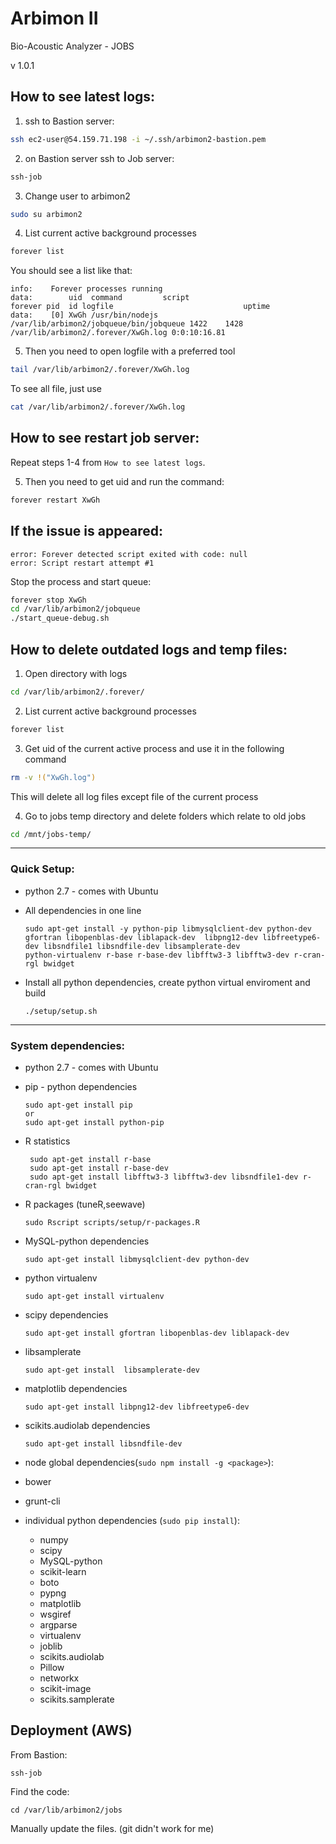 # Arbimon II
Bio-Acoustic Analyzer - JOBS

v 1.0.1


## How to see latest logs:

1) ssh to Bastion server:
```sh
ssh ec2-user@54.159.71.198 -i ~/.ssh/arbimon2-bastion.pem
```

2) on Bastion server ssh to Job server:
```sh
ssh-job
```

3) Change user to arbimon2
```sh
sudo su arbimon2
```

4) List current active background processes
```sh
forever list
```

You should see a list like that:
```
info:    Forever processes running
data:        uid  command         script                                  forever pid  id logfile                             uptime
data:    [0] XwGh /usr/bin/nodejs /var/lib/arbimon2/jobqueue/bin/jobqueue 1422    1428    /var/lib/arbimon2/.forever/XwGh.log 0:0:10:16.81
```

5) Then you need to open logfile with a preferred tool
```sh
tail /var/lib/arbimon2/.forever/XwGh.log
```
To see all file, just use

```sh
cat /var/lib/arbimon2/.forever/XwGh.log
```


## How to see restart job server:

Repeat steps 1-4 from `How to see latest logs`.

5) Then you need to get uid and run the command:
```sh
forever restart XwGh
```

## If the issue is appeared:

```
error: Forever detected script exited with code: null
error: Script restart attempt #1
```

Stop the process and start queue:

```sh
forever stop XwGh
cd /var/lib/arbimon2/jobqueue
./start_queue-debug.sh
```

## How to delete outdated logs and temp files:

1) Open directory with logs
```sh
cd /var/lib/arbimon2/.forever/
```

2) List current active background processes
```sh
forever list
```

3) Get uid of the current active process and use it in the following command
```sh
rm -v !("XwGh.log")
```
This will delete all log files except file of the current process

4) Go to jobs temp directory and delete folders which relate to old jobs
```sh
cd /mnt/jobs-temp/
```

---
### Quick Setup:
 - python 2.7 - comes with Ubuntu

 - All dependencies  in one line
   ```
   sudo apt-get install -y python-pip libmysqlclient-dev python-dev gfortran libopenblas-dev liblapack-dev  libpng12-dev libfreetype6-dev libsndfile1 libsndfile-dev libsamplerate-dev
   python-virtualenv r-base r-base-dev libfftw3-3 libfftw3-dev r-cran-rgl bwidget
   ```


 - Install all python dependencies, create python virtual enviroment and build
    ```
    ./setup/setup.sh
    ```

---


### System dependencies:


 - python 2.7 - comes with Ubuntu


 - pip - python dependencies
   ```
   sudo apt-get install pip
   or
   sudo apt-get install python-pip
   ```

 - R statistics
   ```
    sudo apt-get install r-base
    sudo apt-get install r-base-dev
    sudo apt-get install libfftw3-3 libfftw3-dev libsndfile1-dev r-cran-rgl bwidget
   ```


 - R packages (tuneR,seewave)
   ```
   sudo Rscript scripts/setup/r-packages.R
   ```


 - MySQL-python dependencies
   ```
   sudo apt-get install libmysqlclient-dev python-dev
   ```


 - python virtualenv
   ```
   sudo apt-get install virtualenv
   ```


 - scipy dependencies
   ```
   sudo apt-get install gfortran libopenblas-dev liblapack-dev
   ```

 - libsamplerate
   ```
   sudo apt-get install  libsamplerate-dev
   ```

 - matplotlib dependencies
   ```
   sudo apt-get install libpng12-dev libfreetype6-dev
   ```


 - scikits.audiolab dependencies
   ```
   sudo apt-get install libsndfile-dev
   ```


 - node global dependencies(`sudo npm install -g <package>`):
  - bower
  - grunt-cli


 - individual python dependencies (`sudo pip install`):
    - numpy
    - scipy
    - MySQL-python
    - scikit-learn
    - boto
    - pypng
    - matplotlib
    - wsgiref
    - argparse
    - virtualenv
    - joblib
    - scikits.audiolab
    - Pillow
    - networkx
    - scikit-image
    - scikits.samplerate

## Deployment (AWS)

From Bastion:
```
ssh-job
```

Find the code:
```
cd /var/lib/arbimon2/jobs
```

Manually update the files. (git didn't work for me)

